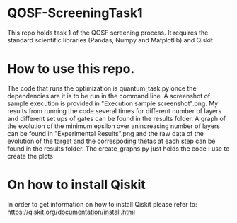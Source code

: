 # QOSF-ScreeningTask1
This repo holds task 1 of the QOSF screening process. It requires the standard scientific libraries
(Pandas, Numpy and Matplotlib) and Qiskit

# How to use this repo.
The code that runs the optimization is quantum_task.py once the dependencies are it is to be run
in the command line. A screenshot
of sample execution is provided in "Execution sample screenshot".png. 
My results from running the code several times for different number of layers and different set ups
of gates can be found in the results folder.
A graph of the evolution of the minimum epsilon over anincreasing number of layers can be found in "Experimental Results".png and the raw data of the evolution
of the target and the correspoding thetas at each step can be found in the results folder. 
The create_graphs.py just holds the code I use to create the plots 


# On how to install Qiskit 
In order to get information on how to install Qiskit please refer to: https://qiskit.org/documentation/install.html
